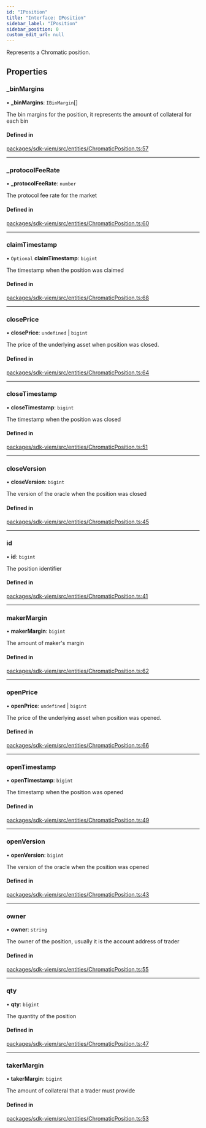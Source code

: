 ```yaml
---
id: "IPosition"
title: "Interface: IPosition"
sidebar_label: "IPosition"
sidebar_position: 0
custom_edit_url: null
---
```


Represents a Chromatic position.

## Properties

### \_binMargins

• **\_binMargins**: `IBinMargin`[]

The bin margins for the position, it represents the amount of collateral for each bin

#### Defined in

[packages/sdk-viem/src/entities/ChromaticPosition.ts:57](https://github.com/chromatic-protocol/sdk/blob/47cfb13/packages/sdk-viem/src/entities/ChromaticPosition.ts#L57)

___

### \_protocolFeeRate

• **\_protocolFeeRate**: `number`

The protocol fee rate for the market

#### Defined in

[packages/sdk-viem/src/entities/ChromaticPosition.ts:60](https://github.com/chromatic-protocol/sdk/blob/47cfb13/packages/sdk-viem/src/entities/ChromaticPosition.ts#L60)

___

### claimTimestamp

• `Optional` **claimTimestamp**: `bigint`

The timestamp when the position was claimed

#### Defined in

[packages/sdk-viem/src/entities/ChromaticPosition.ts:68](https://github.com/chromatic-protocol/sdk/blob/47cfb13/packages/sdk-viem/src/entities/ChromaticPosition.ts#L68)

___

### closePrice

• **closePrice**: `undefined` \| `bigint`

The price of the underlying asset when position was closed.

#### Defined in

[packages/sdk-viem/src/entities/ChromaticPosition.ts:64](https://github.com/chromatic-protocol/sdk/blob/47cfb13/packages/sdk-viem/src/entities/ChromaticPosition.ts#L64)

___

### closeTimestamp

• **closeTimestamp**: `bigint`

The timestamp when the position was closed

#### Defined in

[packages/sdk-viem/src/entities/ChromaticPosition.ts:51](https://github.com/chromatic-protocol/sdk/blob/47cfb13/packages/sdk-viem/src/entities/ChromaticPosition.ts#L51)

___

### closeVersion

• **closeVersion**: `bigint`

The version of the oracle when the position was closed

#### Defined in

[packages/sdk-viem/src/entities/ChromaticPosition.ts:45](https://github.com/chromatic-protocol/sdk/blob/47cfb13/packages/sdk-viem/src/entities/ChromaticPosition.ts#L45)

___

### id

• **id**: `bigint`

The position identifier

#### Defined in

[packages/sdk-viem/src/entities/ChromaticPosition.ts:41](https://github.com/chromatic-protocol/sdk/blob/47cfb13/packages/sdk-viem/src/entities/ChromaticPosition.ts#L41)

___

### makerMargin

• **makerMargin**: `bigint`

The amount of maker's margin

#### Defined in

[packages/sdk-viem/src/entities/ChromaticPosition.ts:62](https://github.com/chromatic-protocol/sdk/blob/47cfb13/packages/sdk-viem/src/entities/ChromaticPosition.ts#L62)

___

### openPrice

• **openPrice**: `undefined` \| `bigint`

The price of the underlying asset when position was opened.

#### Defined in

[packages/sdk-viem/src/entities/ChromaticPosition.ts:66](https://github.com/chromatic-protocol/sdk/blob/47cfb13/packages/sdk-viem/src/entities/ChromaticPosition.ts#L66)

___

### openTimestamp

• **openTimestamp**: `bigint`

The timestamp when the position was opened

#### Defined in

[packages/sdk-viem/src/entities/ChromaticPosition.ts:49](https://github.com/chromatic-protocol/sdk/blob/47cfb13/packages/sdk-viem/src/entities/ChromaticPosition.ts#L49)

___

### openVersion

• **openVersion**: `bigint`

The version of the oracle when the position was opened

#### Defined in

[packages/sdk-viem/src/entities/ChromaticPosition.ts:43](https://github.com/chromatic-protocol/sdk/blob/47cfb13/packages/sdk-viem/src/entities/ChromaticPosition.ts#L43)

___

### owner

• **owner**: `string`

The owner of the position, usually it is the account address of trader

#### Defined in

[packages/sdk-viem/src/entities/ChromaticPosition.ts:55](https://github.com/chromatic-protocol/sdk/blob/47cfb13/packages/sdk-viem/src/entities/ChromaticPosition.ts#L55)

___

### qty

• **qty**: `bigint`

The quantity of the position

#### Defined in

[packages/sdk-viem/src/entities/ChromaticPosition.ts:47](https://github.com/chromatic-protocol/sdk/blob/47cfb13/packages/sdk-viem/src/entities/ChromaticPosition.ts#L47)

___

### takerMargin

• **takerMargin**: `bigint`

The amount of collateral that a trader must provide

#### Defined in

[packages/sdk-viem/src/entities/ChromaticPosition.ts:53](https://github.com/chromatic-protocol/sdk/blob/47cfb13/packages/sdk-viem/src/entities/ChromaticPosition.ts#L53)
